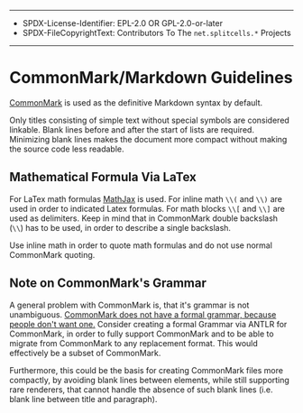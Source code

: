 ----
* SPDX-License-Identifier: EPL-2.0 OR GPL-2.0-or-later
* SPDX-FileCopyrightText: Contributors To The `net.splitcells.*` Projects
----
# CommonMark/Markdown Guidelines
[CommonMark](https://commonmark.org/) is used as the definitive Markdown syntax by default.

Only titles consisting of simple text without special symbols are considered linkable.
Blank lines before and after the start of lists are required.
Minimizing blank lines makes the document more compact without making the source code less readable.
## Mathematical Formula Via LaTex
For LaTex math formulas [MathJax](https://www.mathjax.org) is used.
For inline math `\\(` and `\\)` are used in order to indicated Latex formulas.
For math blocks `\\[` and `\\]` are used as delimiters.
Keep in mind that in CommonMark double backslash (`\\`) has to be used,
in order to describe a single backslash.

Use inline math in order to quote math formulas and do not use normal
CommonMark quoting.

## Note on CommonMark's Grammar

A general problem with CommonMark is, that it's grammar is not unambiguous.
[CommonMark does not have a formal grammar, because people don't want one.](https://talk.commonmark.org/t/commonmark-formal-grammar/46)
Consider creating a formal Grammar via ANTLR for CommonMark,
in order to fully support CommonMark and to be able to migrate from CommonMark to any replacement format.
This would effectively be a subset of CommonMark.

Furthermore, this could be the basis for creating CommonMark files more compactly,
by avoiding blank lines between elements,
while still supporting rare renderers, that cannot handle the absence of such blank lines
(i.e. blank line between title and paragraph).
